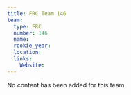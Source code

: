 ```yaml
---
title: FRC Team 146
team:
  type: FRC
  number: 146
  name: 
  rookie_year: 
  location: 
  links:
    Website: 
---
```

No content has been added for this team